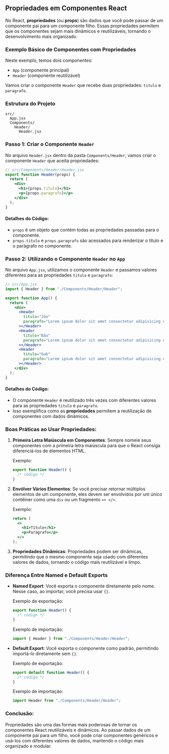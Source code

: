 ## Propriedades em Componentes React

No React, **propriedades** (ou **props**) são dados que você pode passar de um componente pai para um componente filho. Essas propriedades permitem que os componentes sejam mais dinâmicos e reutilizáveis, tornando o desenvolvimento mais organizado.

### Exemplo Básico de Componentes com Propriedades

Neste exemplo, temos dois componentes:

- `App` (componente principal)
- `Header` (componente reutilizável)

Vamos criar o componente `Header` que recebe duas propriedades: `titulo` e `paragrafo`.

### Estrutura do Projeto

```
src/
  App.jsx
  Components/
    Header/
      Header.jsx
```

### Passo 1: Criar o Componente `Header`

No arquivo `Header.jsx` dentro da pasta `Components/Header`, vamos criar o componente `Header` que aceita propriedades:

```jsx
// src/Components/Header/Header.jsx
export function Header(props) {
  return (
    <div>
      <h1>{props.titulo}</h1>
      <p>{props.paragrafo}</p>
    </div>
  );
}
```

#### Detalhes do Código:

- `props` é um objeto que contém todas as propriedades passadas para o componente.
- `props.titulo` e `props.paragrafo` são acessados para renderizar o título e o parágrafo no componente.

### Passo 2: Utilizando o Componente `Header` no `App`

No arquivo `App.jsx`, utilizamos o componente `Header` e passamos valores diferentes para as propriedades `titulo` e `paragrafo`:

```jsx
// src/App.jsx
import { Header } from "./Components/Header/Header";

export function App() {
  return (
    <div>
      <Header
        titulo="Jão"
        paragrafo="Lorem ipsum dolor sit amet consectetur adipisicing elit. Suscipit ratione excepturi perferendis quam. Iste, exercitationem?"
      ></Header>
      <Header
        titulo="Bão"
        paragrafo="Lorem ipsum dolor sit amet consectetur adipisicing elit. Suscipit ratione excepturi perferendis quam. Iste, exercitationem?"
      ></Header>
      <Header
        titulo="Gab"
        paragrafo="Lorem ipsum dolor sit amet consectetur adipisicing elit. Suscipit ratione excepturi perferendis quam. Iste, exercitationem?"
      ></Header>
    </div>
  );
}
```

#### Detalhes do Código:

- O componente `Header` é reutilizado três vezes com diferentes valores para as propriedades `titulo` e `paragrafo`.
- Isso exemplifica como as **propriedades** permitem a reutilização de componentes com dados dinâmicos.

### Boas Práticas ao Usar Propriedades:

1. **Primeira Letra Maiúscula em Componentes**: Sempre nomeie seus componentes com a primeira letra maiúscula para que o React consiga diferenciá-los de elementos HTML.

   Exemplo:

   ```jsx
   export function Header() {
     /* código */
   }
   ```

2. **Envólver Vários Elementos**: Se você precisar retornar múltiplos elementos de um componente, eles devem ser envolvidos por um único contêiner como uma `div` ou um fragmento `<> </>`.

   Exemplo:

   ```jsx
   return (
     <>
       <h1>Título</h1>
       <p>Parágrafo</p>
     </>
   );
   ```

3. **Propriedades Dinâmicas**: Propriedades podem ser dinâmicas, permitindo que o mesmo componente seja usado com diferentes valores de dados, tornando o código mais reutilizável e limpo.

### Diferença Entre Named e Default Exports

- **Named Export**: Você exporta o componente diretamente pelo nome. Nesse caso, ao importar, você precisa usar `{}`.

  Exemplo de exportação:

  ```jsx
  export function Header() {
    /* código */
  }
  ```

  Exemplo de importação:

  ```jsx
  import { Header } from "./Components/Header/Header";
  ```

- **Default Export**: Você exporta o componente como padrão, permitindo importá-lo diretamente sem `{}`.

  Exemplo de exportação:

  ```jsx
  export default function Header() {
    /* código */
  }
  ```

  Exemplo de importação:

  ```jsx
  import Header from "./Components/Header/Header";
  ```

### Conclusão:

Propriedades são uma das formas mais poderosas de tornar os componentes React reutilizáveis e dinâmicos. Ao passar dados de um componente pai para um filho, você pode criar componentes genéricos e usá-los com diferentes valores de dados, mantendo o código mais organizado e modular.
